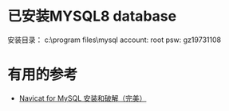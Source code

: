 


# 已安装MYSQL8 database
安装目录： c:\program files\mysql
account: root
psw:     gz19731108




# 有用的参考

* [Navicat for MySQL 安装和破解（完美）](https://blog.csdn.net/wypersist/article/details/79834490)
